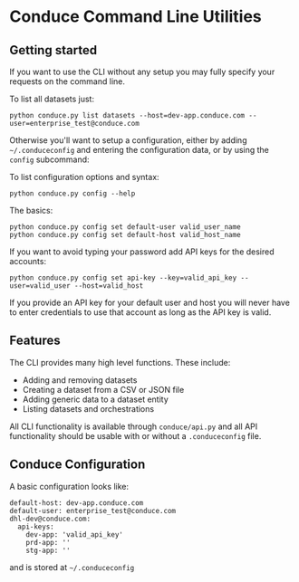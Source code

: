 # Conduce Command Line Utilities

## Getting started
If you want to use the CLI without any setup you may fully specify your requests on the command line.

To list all datasets just:

```
python conduce.py list datasets --host=dev-app.conduce.com --user=enterprise_test@conduce.com
```

Otherwise you'll want to setup a configuration, either by adding `~/.conduceconfig` and entering the configuration data, or by using the `config` subcommand:


To list configuration options and syntax:

```
python conduce.py config --help
```

The basics:

```
python conduce.py config set default-user valid_user_name
python conduce.py config set default-host valid_host_name
```

If you want to avoid typing your password add API keys for the desired accounts:

```
python conduce.py config set api-key --key=valid_api_key --user=valid_user --host=valid_host
```

If you provide an API key for your default user and host you will never have to enter credentials to use that account as long as the API key is valid.

## Features

The CLI provides many high level functions.  These include:

- Adding and removing datasets
- Creating a dataset from a CSV or JSON file
- Adding generic data to a dataset entity
- Listing datasets and orchestrations

All CLI functionality is available through `conduce/api.py` and all API functionality should be usable with or without a `.conduceconfig` file.


## Conduce Configuration

A basic configuration looks like:

```
default-host: dev-app.conduce.com
default-user: enterprise_test@conduce.com
dhl-dev@conduce.com:
  api-keys:
    dev-app: 'valid_api_key'
    prd-app: ''
    stg-app: '' 
```

and is stored at `~/.conduceconfig`
